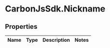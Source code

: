 # CarbonJsSdk.Nickname

## Properties

Name | Type | Description | Notes
------------ | ------------- | ------------- | -------------


